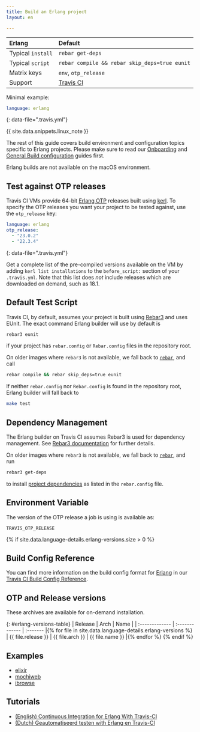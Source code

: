 ```yaml
---
title: Build an Erlang project
layout: en

---
```



<aside markdown="block" class="ataglance">

| Erlang            | Default                                       |
|:------------------|:----------------------------------------------|
| Typical `install` | `rebar get-deps`                              |
| Typical `script`  | `rebar compile && rebar skip_deps=true eunit` |
| Matrix keys       | `env`, `otp_release`                          |
| Support           | [Travis CI](mailto:support@travis-ci.com)     |

Minimal example:

```yaml
language: erlang
```
{: data-file=".travis.yml"}

</aside>

{{ site.data.snippets.linux_note }}

The rest of this guide covers build environment and configuration topics
specific to Erlang projects. Please make sure to read our
[Onboarding](/user/onboarding/) and
[General Build configuration](/user/customizing-the-build/) guides first.

Erlang builds are not available on the macOS environment.

## Test against OTP releases

Travis CI VMs provide 64-bit [Erlang OTP](http://www.erlang.org/download.html) releases built using [kerl](https://github.com/spawngrid/kerl). To specify the OTP releases you want your project to be tested against, use the `otp_release` key:

```yaml
language: erlang
otp_release:
  - "23.0.2"
  - "22.3.4"
```
{: data-file=".travis.yml"}

Get a complete list of the pre-compiled versions available on the VM by adding `kerl list installations` to the `before_script:` section of your `.travis.yml`. Note that this list does *not* include releases which are downloaded on demand, such as 18.1.

## Default Test Script

Travis CI, by default, assumes your project is built using [Rebar3](https://github.com/erlang/rebar3) and uses EUnit. The exact command Erlang builder will use by default is

```bash
rebar3 eunit
```

if your project has `rebar.config` or `Rebar.config` files in the repository root.

On older images where `rebar3` is not available, we fall back to [`rebar`](https://github.com/rebar/rebar), and call

```bash
rebar compile && rebar skip_deps=true eunit
```

If neither `rebar.config` nor `Rebar.config` is found in the repository root, Erlang builder will fall back to

```bash
make test
```

## Dependency Management

The Erlang builder on Travis CI assumes Rebar3 is used for dependency management.
See [Rebar3 documentation](http://www.rebar3.org/docs/dependencies) for further details.

On older images where `rebar3` is not available, we fall back to [`rebar`](https://github.com/rebar/rebar), and run

```bash
rebar3 get-deps
```

to install [project dependencies](https://github.com/basho/riak/blob/master/rebar.config) as listed in the `rebar.config` file.

## Environment Variable

The version of the OTP release a job is using is available as:

```
TRAVIS_OTP_RELEASE
```

{% if site.data.language-details.erlang-versions.size > 0 %}

## Build Config Reference

You can find more information on the build config format for [Erlang](https://config.travis-ci.com/ref/language/erlang) in our [Travis CI Build Config Reference](https://config.travis-ci.com/).

## OTP and Release versions

These archives are available for on-demand installation.

{: #erlang-versions-table}
| Release | Arch | Name |
| :------------- | :------------- | :------- |{% for file in site.data.language-details.erlang-versions %}
| {{ file.release }} | {{ file.arch }} | {{ file.name }} |{% endfor %}
{% endif %}

## Examples

- [elixir](https://github.com/elixir-lang/elixir/blob/master/.travis.yml)
- [mochiweb](https://github.com/mochi/mochiweb/blob/master/.travis.yml)
- [ibrowse](https://github.com/cmullaparthi/ibrowse/blob/master/.travis.yml)

## Tutorials

- [(English) Continuous Integration for Erlang With Travis-CI](http://blog.equanimity.nl/blog/2013/06/04/continuous-integration-for-erlang-with-travis-ci/)
- [(Dutch) Geautomatiseerd testen with Erlang en Travis-CI](http://blog.equanimity.nl/blog/2013/04/25/geautomatiseerd-testen-met-erlang/)

<script src="{{ "/assets/javascripts/tablefilter/dist/tablefilter/tablefilter.js" | prepend: site.baseurl }}" type="text/javascript" charset="utf-8"></script>
<script>
var tf = new TableFilter(document.querySelector('#erlang-versions-table'), {
    base_path: '/assets/javascripts/tablefilter/dist/tablefilter/',
    col_0: 'select',
    col_1: 'select',
    col_2: 'none',
    col_widths: ['100px', '100px', '250px'],
    alternate_rows: true,
    no_results_message: true
});
tf.init();
tf.setFilterValue(0, "16.04");
tf.setFilterValue(1, "x86_64");
tf.filter();
</script>

